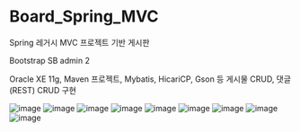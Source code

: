 # Board_Spring_MVC
Spring 레거시 MVC 프로젝트 기반 게시판

Bootstrap SB admin 2

Oracle XE 11g, Maven 프로젝트, Mybatis, HicariCP, Gson 등
게시물 CRUD, 댓글(REST) CRUD 구현

![image](https://github.com/Razett/Board_Spring_MVC/assets/8415687/2ebdc0ac-396a-4cf9-a0dd-21082a3a590b)
![image](https://github.com/Razett/Board_Spring_MVC/assets/8415687/b9acf5a5-860a-4d4e-852e-569bce0c6d06)
![image](https://github.com/Razett/Board_Spring_MVC/assets/8415687/037888a6-975f-49f6-a077-c81e0fb3a9d8)
![image](https://github.com/Razett/Board_Spring_MVC/assets/8415687/85ee0586-a243-4fba-a6ed-a3b516cdaffb)
![image](https://github.com/Razett/Board_Spring_MVC/assets/8415687/9612a185-1ff4-46e1-bb39-85304e356441)
![image](https://github.com/Razett/Board_Spring_MVC/assets/8415687/73b74351-7c74-4a9d-8bf7-64d2df0f39ae)
![image](https://github.com/Razett/Board_Spring_MVC/assets/8415687/0943473a-bf0b-41ae-b543-378aeca51ce6)
![image](https://github.com/Razett/Board_Spring_MVC/assets/8415687/053b6c3f-3ec3-47ff-89f7-c2277cfe7ef8)
![image](https://github.com/Razett/Board_Spring_MVC/assets/8415687/a81f29d8-54b0-4f24-8d01-085ff1115b7f)
